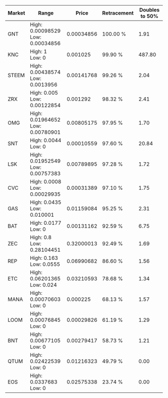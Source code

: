 | Market | Range | Price| Retracement | Doubles to 50% |
| --- | --- | --- | --- | --- |
| GNT | High: 0.00098529<br />Low: 0.00034856 | 0.00034856 | 100.00 % | 1.91 |
| KNC | High: 1<br />Low: 0 | 0.001025 | 99.90 % | 487.80 |
| STEEM | High: 0.00438574<br />Low: 0.0013956 | 0.00141768 | 99.26 % | 2.04 |
| ZRX | High: 0.005<br />Low: 0.00122854 | 0.001292 | 98.32 % | 2.41 |
| OMG | High: 0.01964652<br />Low: 0.00780901 | 0.00805175 | 97.95 % | 1.70 |
| SNT | High: 0.0044<br />Low: 0 | 0.00010559 | 97.60 % | 20.84 |
| LSK | High: 0.01952549<br />Low: 0.00757383 | 0.00789895 | 97.28 % | 1.72 |
| CVC | High: 0.0008<br />Low: 0.00029935 | 0.00031389 | 97.10 % | 1.75 |
| GAS | High: 0.0435<br />Low: 0.010001 | 0.01159084 | 95.25 % | 2.31 |
| BAT | High: 0.0177<br />Low: 0 | 0.00131162 | 92.59 % | 6.75 |
| ZEC | High: 0.8<br />Low: 0.28104451 | 0.32000013 | 92.49 % | 1.69 |
| REP | High: 0.163<br />Low: 0.0555 | 0.06990682 | 86.60 % | 1.56 |
| ETC | High: 0.06201365<br />Low: 0.024 | 0.03210593 | 78.68 % | 1.34 |
| MANA | High: 0.00070603<br />Low: 0 | 0.000225 | 68.13 % | 1.57 |
| LOOM | High: 0.00076845<br />Low: 0 | 0.00029826 | 61.19 % | 1.29 |
| BNT | High: 0.00677105<br />Low: 0 | 0.00279417 | 58.73 % | 1.21 |
| QTUM | High: 0.02422539<br />Low: 0 | 0.01216323 | 49.79 % | 0.00 |
| EOS | High: 0.0337683<br />Low: 0 | 0.02575338 | 23.74 % | 0.00 |

